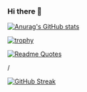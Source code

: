 ### Hi there 👋

<!--
**mbaneshi/mbaneshi** is a ✨ _special_ ✨ repository because its `README.md` (this file) appears on your GitHub profile.

Here are some ideas to get you started:

- 🔭 I’m currently working on ...
- 🌱 I’m currently learning ...
- 👯 I’m looking to collaborate on ...
- 🤔 I’m looking for help with ...
- 💬 Ask me about ...
- 📫 How to reach me: ...
- 😄 Pronouns: ...
- ⚡ Fun fact: ...
-->
[![Anurag's GitHub stats](https://github-readme-stats.vercel.app/api?username=mbaneshi)](https://github.com/mbaneshi/github-readme-stats)

[![trophy](https://github-profile-trophy.vercel.app/?username=mbaneshi)](https://github.com/mbaneshi/github-profile-trophy)
<!-- [![MasterHead](your image link)](github.com/mbaneshi)
 -->

[![Readme Quotes](https://quotes-github-readme.vercel.app/api?type=horizontal&theme=dark)](https://github.com/piyushsuthar/github-readme-quotes)
<!--   <img align="right" alt="Coding" width="400" src="[add your link 
  here](https://res.cloudinary.com/practicaldev/image/fetch/s--sNXjzc6P--/c_limit%2Cf_auto%2Cfl_progressive%2Cq_66%2Cw_880/https://media1.tenor.com/images/0c34272909ee2a4db5606a014082312b/tenor.gif%3Fitemid%3D15828752)">
 -->
/

[![GitHub Streak](https://github-readme-streak-stats.herokuapp.com/?user=mbaneshi)](https://git.io/streak-stats)

